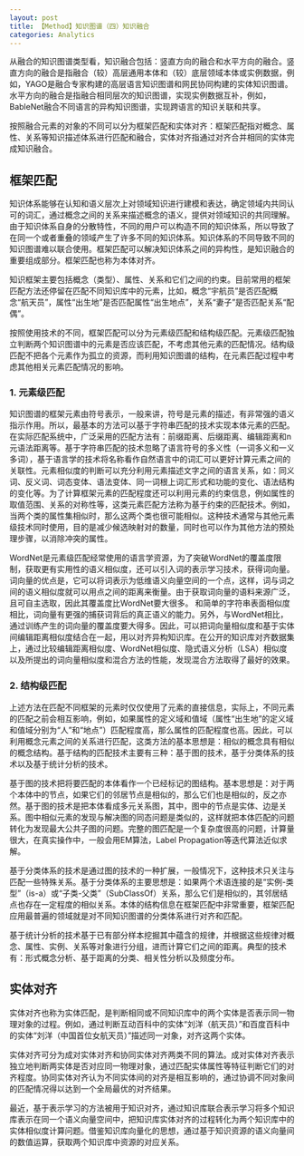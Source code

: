 ```yaml
---
layout: post
title: 【Method】知识图谱（四）知识融合
categories: Analytics
---
```


从融合的知识图谱类型看，知识融合包括：竖直方向的融合和水平方向的融合。竖直方向的融合是指融合（较）高层通用本体和（较）底层领域本体或实例数据，例如，YAGO是融合专家构建的高层语言知识图谱和网民协同构建的实体知识图谱。水平方向的融合是指融合相同层次的知识图谱，实现实例数据互补，例如，BableNet融合不同语言的异构知识图谱，实现跨语言的知识关联和共享。

按照融合元素的对象的不同可以分为框架匹配和实体对齐：框架匹配指对概念、属性、关系等知识描述体系进行匹配和融合，实体对齐指通过对齐合并相同的实体完成知识融合。

## 框架匹配

知识体系能够在认知和语义层次上对领域知识进行建模和表达，确定领域内共同认可的词汇，通过概念之间的关系来描述概念的语义，提供对领域知识的共同理解。由于知识体系自身的分散特性，不同的用户可以构造不同的知识体系，所以导致了在同一个或者重叠的领域产生了许多不同的知识体系。知识体系的不同导致不同的知识图谱难以联合使用。框架匹配可以解决知识体系之间的异构性，是知识融合的重要组成部分。框架匹配也称为本体对齐。

知识框架主要包括概念（类型）、属性、关系和它们之间的约束。目前常用的框架匹配方法还停留在匹配不同知识库中的元素，比如，概念“宇航员”是否匹配概念“航天员”，属性“出生地”是否匹配属性“出生地点”，关系“妻子”是否匹配关系“配偶”。

按照使用技术的不同，框架匹配可以分为元素级匹配和结构级匹配。元素级匹配独立判断两个知识图谱中的元素是否应该匹配，不考虑其他元素的匹配情况。结构级匹配不把各个元素作为孤立的资源，而利用知识图谱的结构，在元素匹配过程中考虑其他相关元素匹配情况的影响。

### 1. 元素级匹配

知识图谱的框架元素由符号表示，一般来讲，符号是元素的描述，有非常强的语义指示作用。所以，最基本的方法可以基于字符串匹配的技术实现本体元素的匹配。在实际匹配系统中，广泛采用的匹配方法有：前缀距离、后缀距离、编辑距离和n元语法距离等。基于字符串匹配的技术忽略了语言符号的多义性（一词多义和一义多词），基于语言学的技术将名称看作自然语言中的词汇可以更好计算元素之间的关联性。元素相似度的判断可以充分利用元素描述文字之间的语言关系，如：同义词、反义词、词态变体、语法变体、同一词根上词汇形式和功能的变化、语法结构的变化等。为了计算框架元素的匹配程度还可以利用元素的约束信息，例如属性的取值范围、关系的对称性等，这类元素匹配方法称为基于约束的匹配技术。例如，当两个类的属性集相似时，那么这两个类也很可能相似。这种技术通常与其他元素级技术同时使用，目的是减少候选映射对的数量，同时也可以作为其他方法的预处理步骤，以消除冲突的属性。

WordNet是元素级匹配经常使用的语言学资源，为了突破WordNet的覆盖度限制，获取更有实用性的语义相似度，还可以引入词的表示学习技术，获得词向量。词向量的优点是，它可以将词表示为低维语义向量空间的一个点，这样，词与词之间的语义相似度就可以用点之间的距离来衡量。由于获取词向量的语料来源广泛，且可自主选取，因此其覆盖度比WordNet要大很多。 和简单的字符串表面相似度相比，词向量有更强的捕获词背后的真正语义的能力。另外，与WordNet相比，通过训练产生的词向量的覆盖度要大得多。因此，可以把词向量相似度和基于实体间编辑距离相似度结合在一起，用以对齐异构知识库。在公开的知识库对齐数据集上，通过比较编辑距离相似度、WordNet相似度、隐式语义分析（LSA）相似度以及所提出的词向量相似度和混合方法的性能，发现混合方法取得了最好的效果。

### 2. 结构级匹配

上述方法在匹配不同框架的元素时仅仅使用了元素的直接信息，实际上，不同元素的匹配之前会相互影响，例如，如果属性的定义域和值域（属性“出生地”的定义域和值域分别为“人”和“地点”）匹配程度高，那么属性的匹配程度也高。因此，可以利用概念元素之间的关系进行匹配，这类方法的基本思想是：相似的概念具有相似的概念结构。基于结构的匹配技术主要有三种：基于图的技术，基于分类体系的技术以及基于统计分析的技术。

基于图的技术把将要匹配的本体看作一个已经标记的图结构。基本思想是：对于两个本体中的节点，如果它们的邻居节点是相似的，那么它们也是相似的，反之亦然。基于图的技术是把本体看成多元关系图，其中，图中的节点是实体、边是关系。图中相似元素的发现与解决图的同态问题是类似的，这样就把本体匹配的问题转化为发现最大公共子图的问题。完整的图匹配是一个复杂度很高的问题，计算量很大，在真实操作中，一般会用EM算法，Label Propagation等迭代算法近似求解。

基于分类体系的技术是通过图的技术的一种扩展，一般情况下，这种技术只关注与匹配一些特殊关系。基于分类体系的主要思想是：如果两个术语连接的是“实例-类型”（is-a）或“子类-父类”（SubClassOf）关系，那么它们是相似的，其邻居结点也存在一定程度的相似关系。本体的结构信息在框架匹配中非常重要，框架匹配应用最普遍的领域就是对不同知识图谱的分类体系进行对齐和匹配。

基于统计分析的技术基于已有部分样本挖掘其中蕴含的规律，并根据这些规律对概念、属性、实例、关系等对象进行分组，进而计算它们之间的距离。典型的技术有：形式概念分析、基于距离的分类、相关性分析以及频度分布。

## 实体对齐

实体对齐也称为实体匹配，是判断相同或不同知识库中的两个实体是否表示同一物理对象的过程。例如，通过判断互动百科中的实体“刘洋（航天员）”和百度百科中的实体“刘洋（中国首位女航天员）”描述同一对象，对齐这两个实体。

实体对齐可分为成对实体对齐和协同实体对齐两类不同的算法。成对实体对齐表示独立地判断两实体是否对应同一物理对象，通过匹配实体属性等特征判断它们的对齐程度。协同实体对齐认为不同实体间的对齐是相互影响的，通过协调不同对象间的匹配情况得以达到一个全局最优的对齐结果。

最近，基于表示学习的方法被用于知识对齐，通过知识库联合表示学习将多个知识库表示在同一个语义向量空间中，把知识库实体对齐的过程转化为两个知识库中的实体相似度计算问题。借鉴知识库向量化的思想，通过基于知识资源的语义向量间的数值运算，获取两个知识库中资源的对应关系。